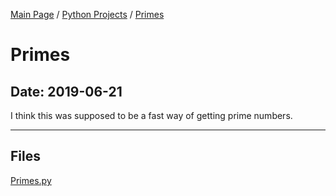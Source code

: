 [Main Page](/) / [Python Projects](/python) / [Primes](/python/2019-06-21_Primes)

# Primes

## Date: 2019-06-21

I think this was supposed to be a fast way of getting prime numbers.

-----

## Files

[Primes.py](Primes.py)